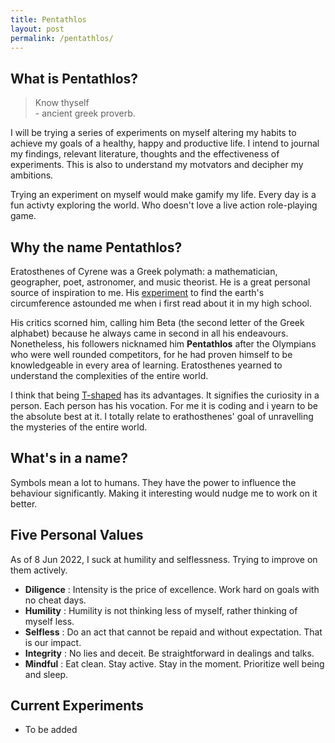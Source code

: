 ```yaml
---
title: Pentathlos
layout: post
permalink: /pentathlos/
---
```


## What is Pentathlos?

> Know thyself <br>
> \- ancient greek proverb.

I will be trying a series of experiments on myself altering my habits to achieve my goals of a healthy, happy and productive life. I intend to journal my findings, relevant literature, thoughts and the effectiveness of experiments. This is also to understand my motvators and decipher my ambitions.

Trying an experiment on myself would make gamify my life. Every day is a fun activty exploring the world. Who doesn't love a live action role-playing game. 

## Why the name Pentathlos?
Eratosthenes of Cyrene was a Greek polymath: a mathematician, geographer, poet, astronomer, and music theorist. He is a great personal source of inspiration to me. His [experiment](https://en.wikipedia.org/wiki/Eratosthenes#Measurement_of_Earth's_circumference) to find the earth's circumference astounded me when i first read about it in my high school.


His critics scorned him, calling him Beta (the second letter of the Greek alphabet) because he always came in second in all his endeavours. Nonetheless, his followers nicknamed him **Pentathlos** after the Olympians who were well rounded competitors, for he had proven himself to be knowledgeable in every area of learning. Eratosthenes yearned to understand the complexities of the entire world.


I think that being [T-shaped](https://jchyip.medium.com/why-t-shaped-people-e8706198e437) has its advantages. It signifies the curiosity in a person. Each person has his vocation. For me it is coding and i yearn to be the absolute best at it. I totally relate to erathosthenes' goal of unravelling the mysteries of the entire world.


## What's in a name?

Symbols mean a lot to humans. They have the power to influence the behaviour significantly. Making it interesting would nudge me to work on it better.

## Five Personal Values

As of 8 Jun 2022, I suck at humility and selflessness. Trying to improve on them actively.

- **Diligence** : Intensity is the price of excellence. Work hard on goals with no cheat days.
- **Humility** : Humility is not thinking less of myself, rather thinking of myself less.
- **Selfless** : Do an act that cannot be repaid and without expectation. That is our impact.
- **Integrity** : No lies and deceit. Be straightforward in dealings and talks.
- **Mindful** : Eat clean. Stay active. Stay in the moment. Prioritize well being and sleep.


## Current Experiments

- To be added